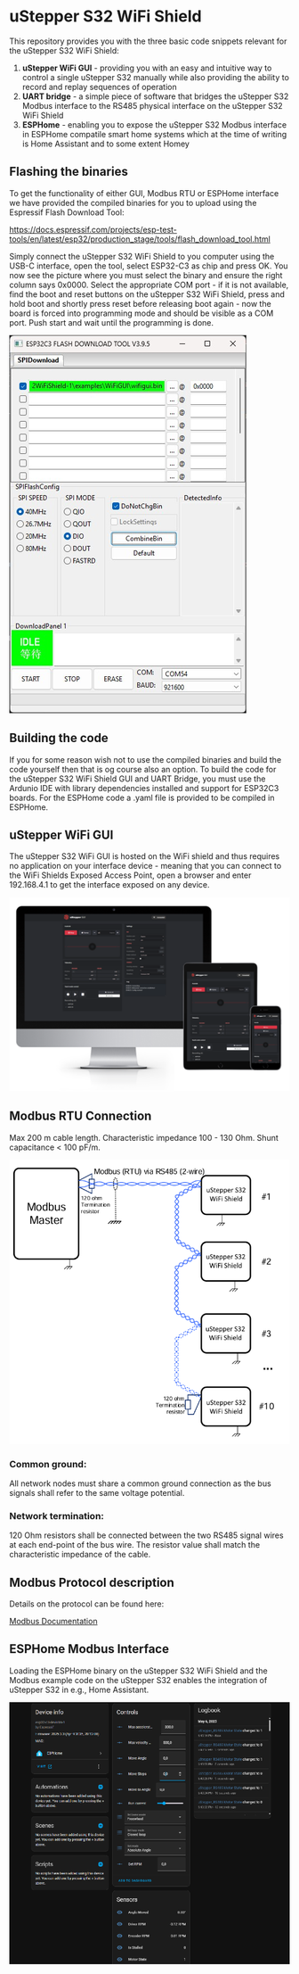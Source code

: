 # uStepper S32 WiFi Shield 

This repository provides you with the three basic code snippets relevant for the uStepper S32 WiFi Shield:

1. **uStepper WiFi GUI** - providing you with an easy and intuitive way to control a single uStepper S32 manually while also providing the ability to record and replay sequences of operation
2. **UART bridge** - a simple piece of software that bridges the uStepper S32 Modbus interface to the RS485 physical interface on the uStepper S32 WiFi Shield
3. **ESPHome** - enabling you to expose the uStepper S32 Modbus interface in ESPHome compatile smart home systems which at the time of writing is Home Assistant and to some extent Homey

## Flashing the binaries
To get the functionality of either GUI, Modbus RTU or ESPHome interface we have provided the compiled binaries for you to upload using the Espressif Flash Download Tool:

https://docs.espressif.com/projects/esp-test-tools/en/latest/esp32/production_stage/tools/flash_download_tool.html

Simply connect the uStepper S32 WiFi Shield to you computer using the USB-C interface, open the tool, select ESP32-C3 as chip and press OK. You now see the picture where you must select the binary and ensure the right column says 0x0000. Select the appropriate COM port - if it is not available, find the boot and reset buttons on the uStepper S32 WiFi Shield, press and hold boot and shortly press reset before releasing boot again - now the board is forced into programming mode and should be visible as a COM port. Push start and wait until the programming is done.

![ESP Flash Tool](doc/espflashtool.jpg)

## Building the code
If you for some reason wish not to use the compiled binaries and build the code yourself then that is og course also an option. To build the code for the uStepper S32 WiFi Shield GUI and UART Bridge, you must use the Ardunio IDE with library dependencies installed and support for ESP32C3 boards. For the ESPHome code a .yaml file is provided to be compiled in ESPHome.

## uStepper WiFi GUI
The uStepper S32 WiFi GUI is hosted on the WiFi shield and thus requires no application on your interface device - meaning that you can connect to the WiFi Shields Exposed Access Point, open a browser and enter 192.168.4.1 to get the interface exposed on any device.

![uStepper S32 WiFi GUI](doc/wifigui.png)

## Modbus RTU Connection
Max 200 m cable length. 
Characteristic impedance 100 - 130 Ohm. 
Shunt capacitance < 100 pF/m. 

![Modbus RTU wiring example](doc/modbusRTUwiring.png)

### Common ground: 
All network nodes must share a common ground connection as the bus signals shall refer to the same voltage potential. 

### Network termination: 
120 Ohm resistors shall be connected between the two RS485 signal wires at each end-point of the bus wire. The resistor value shall match the characteristic impedance of the cable.

## Modbus Protocol description
Details on the protocol can be found here:

[Modbus Documentation](./docs/ModbusUtilitiesDocumentation.md)

## ESPHome Modbus Interface
Loading the ESPHome binary on the uStepper S32 WiFi Shield and the Modbus example code on the uStepper S32 enables the integration of uStepper S32 in e.g., Home Assistant.

![ESPHome interface](doc/esphome.png)

